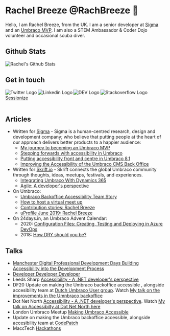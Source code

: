 # Rachel Breeze @RachBreeze 👋
Hello, I am Rachel Breeze, from the UK.  I am a senior developer at [Sigma](https://www.designedbysigma.com/) and an [Umbraco MVP](https://https://umbraco.com/).  I am also a STEM Ambassador & 
Coder Dojo volunteer and occasional scuba diver.

## Github Stats

![Rachel's Github Stats](https://github-readme-stats.vercel.app/api?username=RachBreeze&show_icons=true&hide_border=true&include_all_commits=true)

## Get in touch 

  [<img align="left" alt="Twitter Logo" src="https://img.icons8.com/fluent/48/000000/twitter.png" aria-hidden="true"/>](https://twitter.com/BreezeRachel "Rachel's Twitter Handle") 
[<img align="left" alt="Linkedin Logo" src="https://img.icons8.com/color/48/000000/linkedin.png" aria-hidden="true"/>](https://www.linkedin.com/in/rachel-breeze/ "Rachel's LinkedIn Profile") 
[<img align="left" alt="DEV Logo" src="https://img.icons8.com/ios-filled/50/000000/devpost.png" aria-hidden="true"/>](https://dev.to/rachbreeze/ "Rachel's Dev.to account") 
[<img align="left" alt="Stackoverflow Logo" src="https://img.icons8.com/color/48/000000/stackoverflow.png" aria-hidden="true"/>](https://stackoverflow.com/users/13890348/rachel "Rachel's StackOverflow account") <br/>
[Sessionize](https://sessionize.com/rachel-breeze/ "Rachel's Sessionize Profile")
<br/>
<br/>
  

## Articles 

- Written for [Sigma](https://www.designedbysigma.com/news-and-thoughts/?author=Rachel+Breeze#articles) - Sigma is a human-centred research, design and development company; who believe that putting people at the heart of our approach delivers better products to a happier audience:
  - [My journey to becoming an Umbraco MVP ](https://www.designedbysigma.com/news-and-thoughts/disillusioned-developer-to-mvp-my-umbraco-journey/)
  - [Stepping forwards with accessibility in Umbraco](https://www.designedbysigma.com/news-and-thoughts/a-year-of-accessibility-with-umbraco/)
  - [Putting accessibility front and centre in Umbraco 8.1](https://www.designedbysigma.com/news-and-thoughts/putting-accessibility-front-and-centre-in-umbraco-8-1/)
  - [Improving the Accessibility of the Umbraco CMS Back Office](https://www.designedbysigma.com/news-and-thoughts/improving-the-accessibility-of-the-umbraco-cms-back-office/)
- Written for [Skrift.io](https://skrift.io/authors/rachel-breeze/) - Skrift connects the global Umbraco community through thoughts, ideas, meetups, festivals, and experiences.
  - [Integrating Umbraco With Dynamics 365](https://skrift.io/issues/integrating-umbraco-with-dynamics-365/)
  - [Agile: A developer's perspective](https://skrift.io/issues/agile-a-developer-s-perspective/)
- On Umbraco:
  - [Umbraco Backoffice Accessibility Team Story](https://umbraco.com/blog/umbraco-backoffice-accessibility-team-story/)
  - [How to host a virtual meet up](https://umbraco.com/blog/how-to-host-a-virtual-umbraco-meetup/)
  - [Contribution stories: Rachel Breeze](https://community.umbraco.com/umbracians-in-action/contribution-stories/contribution-stories-rachels-story/)
  - [uProfile June 2019: Rachel Breeze](https://umbraco.com/blog/uprofile-june-2019-rachel-breeze/)
- On 24days.in, an Umbraco Advent Calendar:
  - 2020: [Configuration Files: Creating, Testing and Deploying in Azure DevOps](https://24days.in/umbraco-cms/2020/configuration-files/)
  - 2018: [How DRY should you be?](https://24days.in/umbraco-cms/2018/how-dry-should-you-be/)

## Talks
- [Manchester Digital Professional Development Days Building Accessibility into the Development Process](https://www.manchesterdigital.com/event/manchester-digital/professional-development-days-building-accessibility-into-the-development-process)
- [Developer Developer Developer](https://www.developerdeveloperdeveloper.com/schedule)
- Leeds Sharp [Accessibility - A .NET developer's perspective](https://www.meetup.com/Leeds-Sharp/events/273722967/) 
- DF20 Update on making the Umbraco backoffice accessible , alongside accesibility team at [Dutch Umbraco User group](https://www.df20.nl/). Watch [My talk on the improvements in the Umnbraco backoffice](https://youtu.be/NLhYczD5cH0)
- Dot Net North [Accessibility - A .NET developer's perspective](https://www.meetup.com/DotNetNorth/events/272797167/).  Watch  [My talk on Accessibilty at Dot Net North here](https://youtu.be/9JtUVlIjkC0)
- London Umbraco Meetup [Making Umbraco Accessible](https://www.meetup.com/The-London-Umbraco-Meetup/events/266177776/)
- Update on making the Umbraco backoffice accessible, alongside accesibility team at [CodePatch](https://candidcontributions.com/codepatch)
- MaccTech [Hackathons](https://www.meetup.com/MaccTech/photos/27585605/)


